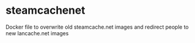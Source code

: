 # steamcachenet
Docker file to overwrite old steamcache.net images and redirect people to new lancache.net images

